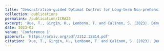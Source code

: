 ```yaml
---
title: "Demonstration-guided Optimal Control for Long-term Non-prehensile Planar Manipulation"
collection: publications
permalink: /publication/ICRA23
excerpt: 'Xue, T., Girgin, H., Lembono, T. and Calinon, S. (2023). Demonstration-guided Optimal Control for Long-term Non-prehensile Planar Manipulation. In Proc. IEEE Intl Conf. on Robotics and Automation (ICRA), 2023. '
date: 2023-02
venue: 'Conference 1'
paperurl: 'https://arxiv.org/pdf/2212.12814.pdf'
citation: 'Xue, T., Girgin, H., Lembono, T. and Calinon, S. (2023). Demonstration-guided Optimal Control for Long-term Non-prehensile Planar Manipulation. In Proc. IEEE Intl Conf. on Robotics and Automation (ICRA), 2023.'
---
```

<!-- This paper is about the number 1. The number 2 is left for future work.

[Download paper here](http://academicpages.github.io/files/paper1.pdf)

Recommended citation: Your Name, You. (2009). "Paper Title Number 1." <i>Journal 1</i>. 1(1). -->